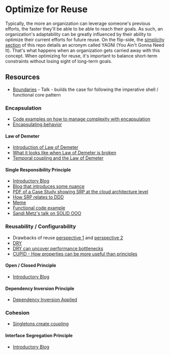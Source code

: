 # Optimize for Reuse

Typically, the more an organization can leverage someone's previous efforts, the faster they'll be able to be able to reach their goals. As such, an organization's adaptability can be greatly influenced by their ability to optimize their current efforts for future reuse. On the flip-side, the [simplicity section](https://github.com/pragmint/best-practices/blob/main/adaptability/simplicity.md) of this repo details an acronym called YAGNI (You Ain't Gonna Need It). That's what happens when an organization gets carried away with this concept. When optimizing for reuse, it's important to balance short-term constraints without losing sight of long-term goals.

## Resources

- [Boundaries](https://www.destroyallsoftware.com/talks/boundaries) - Talk - builds the case for following the imperative shell / functional core pattern

### Encapsulation

- [Code examples on how to manage complexity with encapsulation](https://8thlight.com/blog/kevin-buchanan/2014/11/04/mistaking-encapsulation-for-abstraction.html)
- [Encapsulating behavior](https://github.com/97-things/97-things-every-programmer-should-know/tree/master/en/thing_32)

#### Law of Demeter

- [Introduction of Law of Demeter](https://dzone.com/articles/the-genius-of-the-law-of-demeter)
- [What it looks like when Law of Demeter is broken](https://www.youtube.com/watch?v=IU29HF6ZEJ4)
- [Temporal coupling and the Law of Demeter](https://practicingruby.com/articles/temporal-coupling-and-the-law-of-demeter)

#### Single Responsibility Principle

- [Introductory Blog](https://blog.cleancoder.com/uncle-bob/2014/05/08/SingleReponsibilityPrinciple.html)
- [Blog that introduces some nuance](https://qualitycoding.org/single-responsibility-principle/)
- [PDF of a Case Study showing SRP at the cloud architecture level](https://azure.microsoft.com/mediahandler/files/resourcefiles/e56cf87f-eb90-49bb-b40c-5c4247b7fa7c/Cloud-SOLID-The-single-responsibility-principle.pdf)
- [How SRP relates to DDD](https://dzone.com/articles/the-most-important-rule-in-software)
- [Meme](https://1.bp.blogspot.com/-UsdrVVdzhEk/UG21yvzLCHI/AAAAAAAAHd8/GsPSmsfGMP0/s320/Single+Responsibility+Principle.jpeg)
- [Functional code example](https://spin.atomicobject.com/2017/01/09/functions-single-responsibility-principle/)
- [Sandi Metz's talk on SOLID OOO](https://vimeo.com/12350535)

### Reusability / Configurability

- Drawbacks of reuse [perspective 1](https://github.com/97-things/97-things-every-programmer-should-know/tree/master/en/thing_07) and [perspective 2](http://www.bennorthrop.com/Essays/2018/the-reality-of-reuse.php)
- [DRY](https://github.com/97-things/97-things-every-programmer-should-know/tree/master/en/thing_30)
- [DRY can uncover performance bottlenecks](https://github.com/97-things/97-things-every-programmer-should-know/tree/master/en/thing_91)
- [CUPID - How properties can be more useful than principles](https://dannorth.net/2022/02/10/cupid-for-joyful-coding/)

#### Open / Closed Principle

- [Introductory Blog](https://blog.cleancoder.com/uncle-bob/2014/05/12/TheOpenClosedPrinciple.html)

#### Dependency Inversion Principle

- [Dependency Inversion Applied](https://www.martinfowler.com/articles/dipInTheWild.html)

### Cohesion

- [Singletons create coupling](https://github.com/97-things/97-things-every-programmer-should-know/tree/master/en/thing_73)

#### Interface Segregation Principle

- [Introductory Blog](https://reflectoring.io/interface-segregation-principle/)
